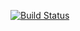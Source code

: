 [![Build Status](https://app.travis-ci.com/anderson-souz4/ponto-inteligente.svg?branch=master)](https://app.travis-ci.com/anderson-souz4/ponto-inteligente)